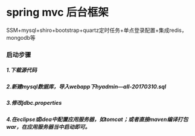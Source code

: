 # spring mvc 后台框架
SSM+mysql+shiro+bootstrap+quartz定时任务+单点登录配置+集成redis，mongodb等

### 启动步骤
##### 1.下载源代码
##### 2.新建mysql数据库，导入webapp下hyadmin—all-20170310.sql
##### 3.修改jdbc.properties
##### 4.在eclipse或idea中配置应用服务器，如tomcat；或者直接maven编译打包war，在应用服务器当中启动即可。